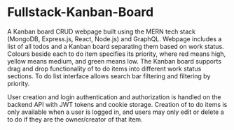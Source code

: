 # Fullstack-Kanban-Board
A Kanban board CRUD webpage built using the MERN tech stack (MongoDB, Express.js, React, Node.js) and GraphQL. Webpage includes a list of all todos and a 
Kanban board separating them based on work status. Colours beside each to do item specifies its priority, where red means high, yellow means medium, and green means low.
The Kanban board supports drag and drop functionality of to do items into different work status sections. To do list interface allows search bar filtering and filtering
by priority.

User creation and login authentication and authorization is handled on the backend API with JWT tokens and cookie storage. Creation of to do items is only available when a user is logged in, and users may only edit or delete a to do if they are the owner/creator of that item.
